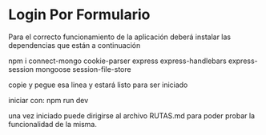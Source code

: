 # Login Por Formulario

Para el correcto funcionamiento de la aplicación deberá instalar las dependencias que están a continuación

 npm i connect-mongo cookie-parser express express-handlebars express-session mongoose session-file-store

copie y pegue esa linea y estará listo para ser iniciado

iniciar con: npm run dev

una vez iniciado puede dirigirse al archivo RUTAS.md para poder probar la funcionalidad de la misma.
